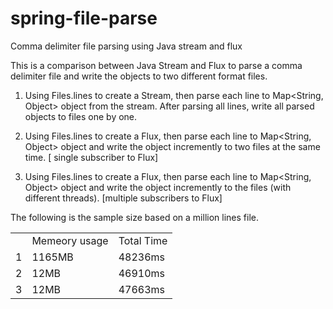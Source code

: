 # spring-file-parse
Comma delimiter file parsing using Java stream and flux

This is a comparison between Java Stream and Flux to parse a comma delimiter file and write the objects to two different format files.

1. Using Files.lines to create a Stream<String>, then parse each line to Map<String, Object> object from the stream. After parsing all lines, write all parsed objects to files one by one.
  
2. Using Files.lines to create a Flux<String>, then parse each line to Map<String, Object> object and write the object incremently to two files at the same time. [ single subscriber to Flux]
  
3. Using Files.lines to create a Flux<String>, then parse each line to Map<String, Object> object and write the object incremently to the files (with different threads). [multiple subscribers to Flux]

  The following is the sample size based on a million lines file.
  <TABLE>
    <TR><TD></TD><TD>Memeory usage</TD><TD>Total Time</TD></TR>
  <TR><TD>1</TD><TD>1165MB</TD><TD>48236ms</TD></TR>
  <TR><TD>2</TD><TD>12MB</TD><TD>46910ms</TD></TR>
  <TR><TD>3</TD><TD>12MB</TD><TD>47663ms</TD></TR>
  </TABLE>
